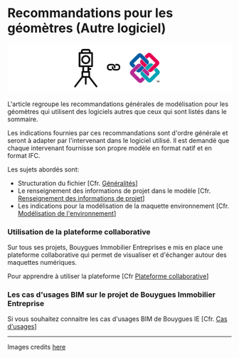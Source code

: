 # Recommandations pour les géomètres \(Autre logiciel\)

![](/assets/GEO_IFC.PNG)

L'article regroupe les recommandations générales de modélisation pour les géomètres qui utilisent des logiciels autres que ceux qui sont listés dans le sommaire.

Les indications fournies par ces recommandations sont d'ordre générale et seront à adapter par l'intervenant dans le logiciel utilisé. Il est demandé que chaque intervenant fournisse son propre modèle en format natif et en format IFC.

Les sujets abordés sont:

* Structuration du fichier \[Cfr. [Généralités](/04_Recommandations-de-modelisation/Generalites.md)\]
* Le renseignement des informations de projet dans le modèle \[Cfr. [Renseignement des informations de projet](/04_Recommandations-de-modelisation/Info-projet-IFC.md)\]
* Les indications pour la modélisation de la maquette environnement  \[Cfr. [Modélisation de l'environnement](/04_Recommandations-de-modelisation/01_Geometre-IFC/GEO-IFC_Environnement.md)\]

### Utilisation de la plateforme collaborative

Sur tous ses projets, Bouygues Immobilier Entreprises e mis en place une plateforme collaborative qui permet de visualiser et d'échanger autour des maquettes numériques.

Pour apprendre à utiliser la plateforme \[Cfr [Plateforme collaborative](/02_PlateformeBIM/README.md)\]

### Les cas d'usages BIM sur le projet de Bouygues Immobilier Entreprise

Si vous souhaitez connaitre les cas d'usages BIM de Bouygues IE \[Cfr. [Cas d'usages](/03_CasUsages/README.md)\]

---

Images credits [here ](/Credit.md)

